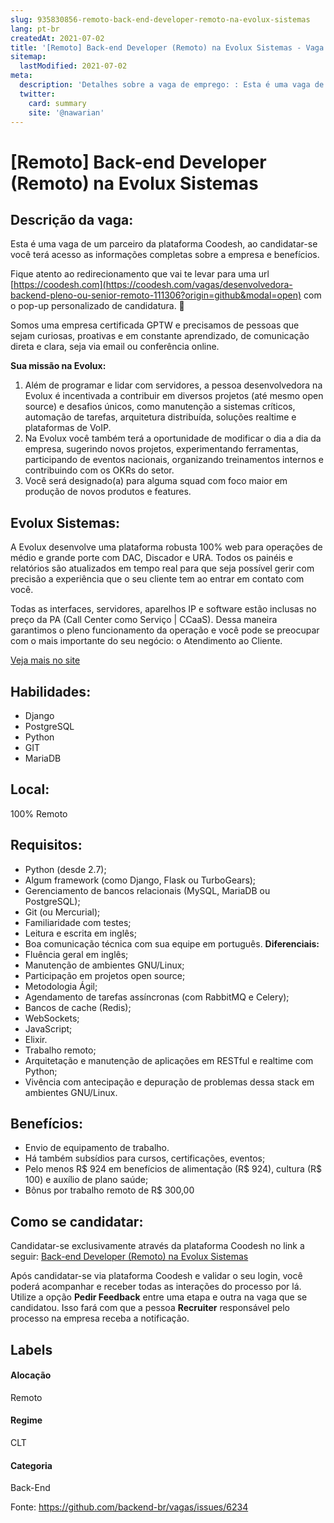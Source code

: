 ```yaml
---
slug: 935830856-remoto-back-end-developer-remoto-na-evolux-sistemas
lang: pt-br
createdAt: 2021-07-02
title: '[Remoto] Back-end Developer (Remoto) na Evolux Sistemas - Vaga de Emprego'
sitemap:
  lastModified: 2021-07-02
meta:
  description: 'Detalhes sobre a vaga de emprego: : Esta é uma vaga de um parceiro da plataforma Coodesh, ao candidatar-se você terá acesso as informações completas sobre a empresa e benefícios.  Fique atento ao redirecionamento que vai te levar para uma url [https://coodesh.com](https://coodesh.com/vagas/desenvolvedora-backend-pleno-ou-senior-remoto-111306?origin=github&modal=open) com o pop-up personalizado de candidatura. 👋 <p>Somos uma empresa certificada GPTW e precisamos de pessoas que sejam curiosas, proativas e em constante aprendizado, de comunicação direta e clara, seja via email ou conferência online.</p> <p><strong>Sua missão na Evolux: </strong></p> <ol> <li>Além de programar e lidar com servidores, a pessoa desenvolvedora na Evolux é incentivada a contribuir em diversos projetos (até mesmo open source) e desafios únicos, como manutenção a sistemas críticos, automação de tarefas, arquitetura distribuída, soluções realtime e plataformas de VoIP.</li> <li>Na Evolux você também terá a oportunidade de modificar o dia a dia da empresa, sugerindo novos projetos, experimentando ferramentas, participando de eventos nacionais, organizando treinamentos internos e contribuindo com os OKRs do setor.</li> <li>Você será designado(a) para alguma squad com foco maior em produção de novos produtos e features.</li> </ol>'
  twitter:
    card: summary
    site: '@nawarian'
---
```


# [Remoto] Back-end Developer (Remoto) na Evolux Sistemas

## Descrição da vaga: 
Esta é uma vaga de um parceiro da plataforma Coodesh, ao candidatar-se você terá acesso as informações completas sobre a empresa e benefícios.


Fique atento ao redirecionamento que vai te levar para uma url [https://coodesh.com](https://coodesh.com/vagas/desenvolvedora-backend-pleno-ou-senior-remoto-111306?origin=github&modal=open) com o pop-up personalizado de candidatura. 👋
<p>Somos uma empresa certificada GPTW e precisamos de pessoas que sejam curiosas, proativas e em constante aprendizado, de comunicação direta e clara, seja via email ou conferência online.</p>
<p><strong>Sua missão na Evolux: </strong></p>
<ol>
<li>Além de programar e lidar com servidores, a pessoa desenvolvedora na Evolux é incentivada a contribuir em diversos projetos (até mesmo open source) e desafios únicos, como manutenção a sistemas críticos, automação de tarefas, arquitetura distribuída, soluções realtime e plataformas de VoIP.</li>
<li>Na Evolux você também terá a oportunidade de modificar o dia a dia da empresa, sugerindo novos projetos, experimentando ferramentas, participando de eventos nacionais, organizando treinamentos internos e contribuindo com os OKRs do setor.</li>
<li>Você será designado(a) para alguma squad com foco maior em produção de novos produtos e features.</li>
</ol>

## Evolux Sistemas: 
 <p>A Evolux desenvolve uma plataforma robusta 100% web para operações de médio e grande porte com DAC, Discador e URA. Todos os painéis e relatórios são atualizados em tempo real para que seja possível gerir com precisão a experiência que o seu cliente tem ao entrar em contato com você.&nbsp;</p>
<p>Todas as interfaces, servidores, aparelhos IP e software estão inclusas no preço da PA (Call Center como Serviço | CCaaS). Dessa maneira garantimos o pleno funcionamento da operação e você pode se preocupar com o mais importante do seu negócio: o Atendimento ao Cliente.</p><a href='https://coodesh.com/empresas/evolux-sistemas'>Veja mais no site</a>

 ## Habilidades: 
 - Django 
- PostgreSQL 
- Python 
- GIT 
- MariaDB
## Local: 
 100% Remoto
## Requisitos: 
 - Python (desde 2.7); 
- Algum framework (como Django, Flask ou TurboGears); 
- Gerenciamento de bancos relacionais (MySQL, MariaDB ou PostgreSQL); 
- Git (ou Mercurial); 
- Familiaridade com testes; 
- Leitura e escrita em inglês; 
- Boa comunicação técnica com sua equipe em português.
**Diferenciais:** 
 - Fluência geral em inglês; 
- Manutenção de ambientes GNU/Linux; 
- Participação em projetos open source;  
- Metodologia Ágil; 
- Agendamento de tarefas assíncronas (com RabbitMQ e Celery); 
- Bancos de cache (Redis); 
- WebSockets; 
- JavaScript; 
- Elixir. 
- Trabalho remoto; 
- Arquitetação e manutenção de aplicações em RESTful e realtime com Python; 
- Vivência com antecipação e depuração de problemas dessa stack em ambientes GNU/Linux.
## Benefícios: 
 - Envio de equipamento de trabalho. 
- Há também subsídios para cursos, certificações, eventos; 
- Pelo menos R$ 924 em benefícios de alimentação (R$ 924), cultura (R$ 100) e auxílio de plano saúde; 
- Bônus por trabalho remoto de R$ 300,00
## Como se candidatar:
Candidatar-se exclusivamente através da plataforma Coodesh no link a seguir: [Back-end Developer (Remoto) na Evolux Sistemas](https://coodesh.com/vagas/desenvolvedora-backend-pleno-ou-senior-remoto-111306?origin=github&modal=open)


Após candidatar-se via plataforma Coodesh e validar o seu login, você poderá acompanhar e receber todas as interações do processo por lá. Utilize a opção <b>Pedir Feedback</b> entre uma etapa e outra na vaga que se candidatou. Isso fará com que a pessoa <b>Recruiter</b> responsável pelo processo na empresa receba a notificação.
## Labels
#### Alocação
Remoto
#### Regime
CLT
#### Categoria
Back-End

Fonte: https://github.com/backend-br/vagas/issues/6234